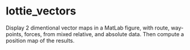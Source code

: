 # lottie_vectors
Display 2 dimentional vector maps in a MatLab figure, with route, way-points, forces, from mixed relative, and absolute data. Then compute a position map of the results.  
